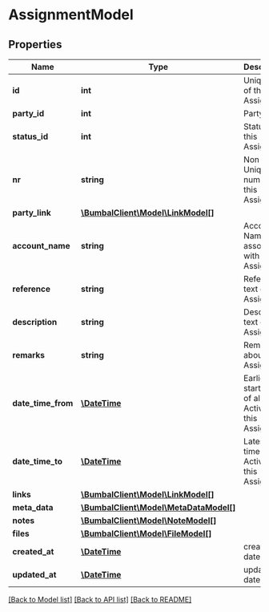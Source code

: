 # AssignmentModel

## Properties
Name | Type | Description | Notes
------------ | ------------- | ------------- | -------------
**id** | **int** | Unique ID of this Assignment | 
**party_id** | **int** | Party ID | [optional] 
**status_id** | **int** | Status ID of this Assignment | 
**nr** | **string** | Non-Unique number of this Assignment | [optional] 
**party_link** | [**\BumbalClient\Model\LinkModel[]**](LinkModel.md) |  | [optional] 
**account_name** | **string** | Account Name associated with this Assignment | [optional] 
**reference** | **string** | Reference text of this Assignment | [optional] 
**description** | **string** | Description text of this Assignment | [optional] 
**remarks** | **string** | Remarks about this Assignment | [optional] 
**date_time_from** | [**\DateTime**](\DateTime.md) | Earliest start time of all Activities is this Assignment | [optional] 
**date_time_to** | [**\DateTime**](\DateTime.md) | Latest end time of all Activities is this Assignment | [optional] 
**links** | [**\BumbalClient\Model\LinkModel[]**](LinkModel.md) |  | [optional] 
**meta_data** | [**\BumbalClient\Model\MetaDataModel[]**](MetaDataModel.md) |  | [optional] 
**notes** | [**\BumbalClient\Model\NoteModel[]**](NoteModel.md) |  | [optional] 
**files** | [**\BumbalClient\Model\FileModel[]**](FileModel.md) |  | [optional] 
**created_at** | [**\DateTime**](\DateTime.md) | created_at date time | [optional] 
**updated_at** | [**\DateTime**](\DateTime.md) | updated_at date time | [optional] 

[[Back to Model list]](../README.md#documentation-for-models) [[Back to API list]](../README.md#documentation-for-api-endpoints) [[Back to README]](../README.md)


